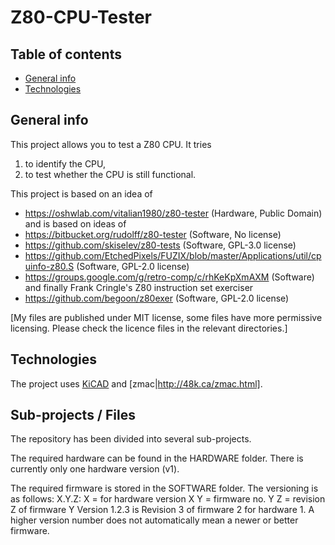 # Z80-CPU-Tester

## Table of contents
* [General info](#general-info)
* [Technologies](#technologies)

## General info

This project allows you to test a Z80 CPU.
It tries
1. to identify the CPU,
2. to test whether the CPU is still functional.

This project is based on an idea of 
* https://oshwlab.com/vitalian1980/z80-tester (Hardware, Public Domain)
and is based on ideas of
* https://bitbucket.org/rudolff/z80-tester (Software, No license)
* https://github.com/skiselev/z80-tests (Software, GPL-3.0 license)
* https://github.com/EtchedPixels/FUZIX/blob/master/Applications/util/cpuinfo-z80.S (Software, GPL-2.0 license)
* https://groups.google.com/g/retro-comp/c/rhKeKpXmAXM (Software)
and finally Frank Cringle's Z80 instruction set exerciser
* https://github.com/begoon/z80exer  (Software, GPL-2.0 license)

[My files are published under MIT license, some files have more permissive licensing.
Please check the licence files in the relevant directories.]

## Technologies

The project uses [KiCAD](https://www.kicad.org/) and [zmac|http://48k.ca/zmac.html].

## Sub-projects / Files

The repository has been divided into several sub-projects.

The required hardware can be found in the HARDWARE folder. There is currently only one hardware version (v1).

The required firmware is stored in the SOFTWARE folder. The versioning is as follows:
X.Y.Z:
X = for hardware version X
Y = firmware no. Y
Z = revision Z of firmware Y
Version 1.2.3 is Revision 3 of firmware 2 for hardware 1.
A higher version number does not automatically mean a newer or better firmware.
